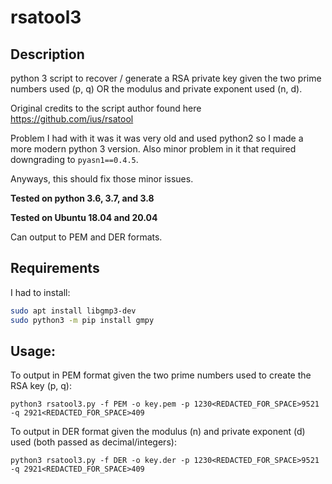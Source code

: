 # rsatool3

## Description
python 3 script to recover / generate a RSA private key given the two prime numbers used (p, q) OR the modulus and private exponent used (n, d).

Original credits to the script author found here https://github.com/ius/rsatool

Problem I had with it was it was very old and used python2 so I made a more modern python 3 version. Also minor problem in it that required downgrading to `pyasn1==0.4.5`.

Anyways, this should fix those minor issues. 

**Tested on python 3.6, 3.7, and 3.8**

**Tested on Ubuntu 18.04 and 20.04**

Can output to PEM and DER formats.

## Requirements
I had to install:

```bash
sudo apt install libgmp3-dev
sudo python3 -m pip install gmpy
```

## Usage:

To output in PEM format given the two prime numbers used to create the RSA key (p, q):

`python3 rsatool3.py -f PEM -o key.pem -p 1230<REDACTED_FOR_SPACE>9521 -q 2921<REDACTED_FOR_SPACE>409`

To output in DER format given the modulus (n) and private exponent (d) used (both passed as decimal/integers):

`python3 rsatool3.py -f DER -o key.der -p 1230<REDACTED_FOR_SPACE>9521 -q 2921<REDACTED_FOR_SPACE>409`
